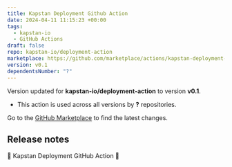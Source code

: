 ```yaml
---
title: Kapstan Deployment Github Action
date: 2024-04-11 11:15:23 +00:00
tags:
  - kapstan-io
  - GitHub Actions
draft: false
repo: kapstan-io/deployment-action
marketplace: https://github.com/marketplace/actions/kapstan-deployment-github-action
version: v0.1
dependentsNumber: "?"
---
```



Version updated for **kapstan-io/deployment-action** to version **v0.1**.
- This action is used across all versions by **?** repositories.

Go to the [GitHub Marketplace](https://github.com/marketplace/actions/kapstan-deployment-github-action) to find the latest changes.

## Release notes

🚀 Kapstan Deployment GitHub Action 🚀
